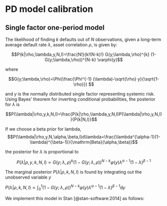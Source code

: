 PD model calibration
====================

Single factor one-period model
------------------------------

The likelihood of finding $k$ defaults out of $N$
observations, given a long-term average default rate $\lambda$,  asset
correlation $\rho$, is given by:

$$P(k|\rho,\lambda,y,N,I)=\frac{N!}{k!(N-k)!} G(y;\lambda,\rho)^{k}
(1-G(y;\lambda,\rho))^{N-k} \varphi(y)$$

where

$$G(y;\lambda,\rho)=\Phi(\frac{\Phi^{-1} (\lambda)-\sqrt{\rho} y}{\sqrt{1-\rho}}) $$

and $y$ is the normally distributed single factor representing systemic risk. Using
Bayes’ theorem for inverting conditional probabilities, the posterior for
$\lambda$ is

$$P(\lambda|\rho,y,k,N,I)=\frac{P(k|\rho,\lambda,y,N,I)P(\lambda|\rho,y,N,I)}{P(k|N,I)}$$

If we choose a beta prior for lambda, $$P(\lambda|\rho,y,N,\alpha,\beta,I)d\lambda=\frac{\lambda^{\alpha-1}(1-\lambda)^{\beta-1}}{\mathrm{Beta}(\alpha,\beta)}$$

the posterior for $\lambda$ is proportional to 

$$P(\lambda|\rho,y,k,N,I)\propto G(y;\lambda,\rho)^{k}
(1-G(y;\lambda,\rho))^{N-k}\varphi(y)\lambda^{\alpha-1}(1-\lambda)^{\beta-1}$$

The marginal posterior $P(\lambda|\rho,k,N,I)$ is found by integrating out the
unobserved variable $y$

$P(\lambda|\rho,k,N,I)\propto \int_0^1 (1-G(y;\lambda,\rho))^{N-k}\varphi(y)\lambda^{\alpha-1}(1-\lambda)^{\beta-1} \mathrm{d}y$

We implement this model in Stan  [@stan-software:2014] as follows: